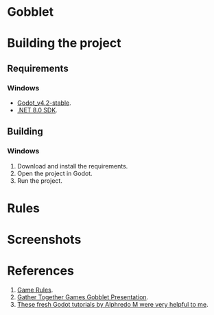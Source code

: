 # Gobblet

# Building the project

## Requirements

### Windows

- [Godot_v4.2-stable](https://github.com/godotengine/godot/releases/download/4.2-stable/Godot_v4.2-stable_mono_win64.zip).
- [.NET 8.0 SDK](https://dotnet.microsoft.com/en-us/download/dotnet/thank-you/sdk-8.0.100-windows-x64-installer).

## Building



### Windows

1. Download and install the requirements.
2. Open the project in Godot.
3. Run the project.

# Rules



# Screenshots



# References

1. [Game Rules](https://www.boardspace.net/gobblet/english/gobblet_rules.pdf).
2. [Gather Together Games Gobblet Presentation](https://www.youtube.com/watch?v=aSaAjQY8_b0).
3. [These fresh Godot tutorials by Alphredo M were very helpful to me](https://www.youtube.com/watch?v=fW7_0uBHsBw&list=PLrx2VhSBm-FcO9TeLv2fUg6VxO43jkM4Y).
